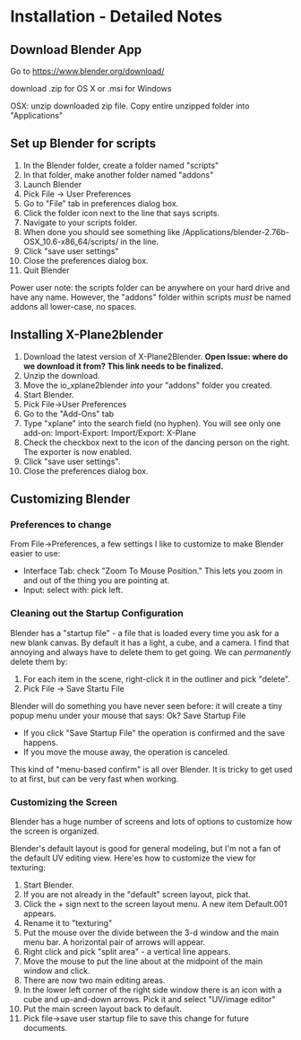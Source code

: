 # Installation - Detailed Notes

## Download Blender App
Go to
https://www.blender.org/download/

download .zip for OS X or .msi for Windows

OSX:
    unzip downloaded zip file.
    Copy entire unzipped folder into "Applications"

## Set up Blender for scripts
1. In the Blender folder, create a folder named "scripts"
2. In that folder, make another folder named "addons"
2. Launch Blender
2. Pick File -> User Preferences
3. Go to "File" tab in preferences dialog box.
4. Click the folder icon next to the line that says scripts.
5. Navigate to your scripts folder.
6. When done you should see something like /Applications/blender-2.76b-OSX_10.6-x86_64/scripts/ in the line.
7. Click "save user settings"
8. Close the preferences dialog box.
9. Quit Blender

Power user note: the scripts folder can be anywhere on your hard drive and have any name.  However, the "addons" folder within scripts *must* be named addons all lower-case, no spaces.

## Installing X-Plane2blender
1. Download the latest version of X-Plane2Blender. **Open Issue: where do we download it from?  This link needs to be finalized.**
2. Unzip the download.
3. Move the io_xplane2blender _into_ your "addons" folder you created.
4. Start Blender.
5. Pick File->User Preferences
6. Go to the "Add-Ons" tab
7. Type "xplane" into the search field (no hyphen).  You will see only one add-on: Import-Export: Import/Export: X-Plane
8. Check the checkbox next to the icon of the dancing person on the right.  The exporter is now enabled.
9. Click "save user settings".
10. Close the preferences dialog box.

## Customizing Blender
### Preferences to change
From File->Preferences, a few settings I like to customize to make Blender easier to use:
- Interface Tab: check "Zoom To Mouse Position."  This lets you zoom in and out of the thing you are pointing at.
- Input: select with: pick left.  
### Cleaning out the Startup Configuration
Blender has a "startup file" - a file that is loaded every time you ask for a new blank canvas.  By default it has a light, a cube, and a camera. I find that annoying and always have to delete them to get going.  We can _permanently_ delete them by:
1. For each item in the scene, right-click it in the outliner and pick "delete".
2. Pick File -> Save Startu File

Blender will do something you have never seen before: it will create a tiny popup menu under your mouse that says: Ok? Save Startup File

- If you click "Save Startup File" the operation is confirmed and the save happens.
- If you move the mouse away, the operation is canceled.

This kind of "menu-based confirm" is all over Blender.  It is tricky to get used to at first, but can be very fast when working.

### Customizing the Screen
Blender has a huge number of screens and lots of options to customize how the screen is organized.

Blender's default layout is good for general modeling, but I'm not a fan of the default UV editing view.  Here'es how to customize the view for texturing:
1. Start Blender.
2. If you are not already in the "default" screen layout, pick that.
3. Click the + sign next to the screen layout menu.  A new item Default.001 appears.
4. Rename it to "texturing"
5. Put the mouse over the divide between the 3-d window and the main menu bar.  A horizontal pair of arrows will appear.
6. Right click and pick "split area" - a vertical line appears.  
7. Move the mouse to put the line about at the midpoint of the main window and click.
8. There are now two main editing areas.
9. In the lower left corner of the right side window there is an icon with a cube and up-and-down arrows.  Pick it and select "UV/image editor"
10. Put the main screen layout back to default.
11. Pick file->save user startup file to save this change for future documents.
